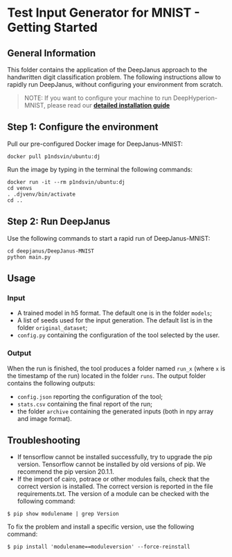 # Test Input Generator for MNIST - Getting Started #

## General Information ##
This folder contains the application of the DeepJanus approach to the handwritten digit classification problem.
The following instructions allow to rapidly run DeepJanus, without configuring your environment from scratch.

> NOTE: If you want to configure your machine to run DeepHyperion-MNIST, please read our [__detailed installation guide__](FULL_INSTALL.md)

## Step 1: Configure the environment  ##

Pull our pre-configured Docker image for DeepJanus-MNIST:

``` 
docker pull p1ndsvin/ubuntu:dj
```

Run the image by typing in the terminal the following commands:

```
docker run -it --rm p1ndsvin/ubuntu:dj
cd venvs
. .djvenv/bin/activate
cd ..
```

## Step 2: Run DeepJanus ##
Use the following commands to start a rapid run of DeepJanus-MNIST:

```
cd deepjanus/DeepJanus-MNIST
python main.py
```

## Usage ##

### Input ###

* A trained model in h5 format. The default one is in the folder `models`;
* A list of seeds used for the input generation. The default list is in the folder `original_dataset`;
* `config.py` containing the configuration of the tool selected by the user.

### Output ###
When the run is finished, the tool produces a folder named `run_x` (where `x` is the timestamp of the run) located in the folder `runs`. The output folder contains
the following outputs:
* `config.json` reporting the configuration of the tool;
* `stats.csv` containing the final report of the run;
* the folder `archive` containing the generated inputs (both in npy array and image format).

## Troubleshooting ##

* If tensorflow cannot be installed successfully, try to upgrade the pip version. Tensorflow cannot be installed by old versions of pip. We recommend the pip version 20.1.1.
* If the import of cairo, potrace or other modules fails, check that the correct version is installed. The correct version is reported in the file requirements.txt. The version of a module can be checked with the following command:
```
$ pip show modulename | grep Version
```
To fix the problem and install a specific version, use the following command:
```
$ pip install 'modulename==moduleversion' --force-reinstall
```
